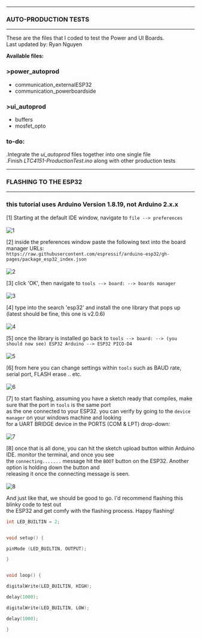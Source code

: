 ***
### AUTO-PRODUCTION TESTS
***
These are the files that I coded to test the Power and UI Boards.<br>
Last updated by: Ryan Nguyen

**Available files:**

### >power_autoprod
- communication_externalESP32
- communication_powerboardside

### >ui_autoprod
- buffers
- mosfet_opto

### to-do:

.Integrate the *ui_autoprod* files together into one single file<br>
.Finish *LTC4151-ProductionTest.ino* along with other production tests

***
### FLASHING TO THE ESP32
***
### this tutorial uses Arduino Version 1.8.19, not Arduino 2.x.x ###

[1] Starting at the default IDE window, navigate to ``file --> preferences``<br>
<br>
![1](https://github.com/UBC-Thunderbots/elec-production-automation/assets/97413336/2b2abd5e-909f-4e34-9299-8577147b2ccb) <br>

[2] inside the preferences window paste the following text into the board manager URLs:<br>
```https://raw.githubusercontent.com/espressif/arduino-esp32/gh-pages/package_esp32_index.json```<br>
<br>
![2](https://github.com/UBC-Thunderbots/elec-production-automation/assets/97413336/6747bdb5-1996-48eb-99d6-85c13eee5f79) <br>

[3] click 'OK', then navigate to ```tools --> board: --> boards manager```<br>
<br>
![3](https://github.com/UBC-Thunderbots/elec-production-automation/assets/97413336/de8411a3-f684-492b-ab11-0b6d4cccf620) <br>

[4] type into the search 'esp32' and install the one library that pops up (latest should be fine, this one is v2.0.6)<br>
<br>
![4](https://github.com/UBC-Thunderbots/elec-production-automation/assets/97413336/5988ef6a-6e6e-405d-9cc9-596dc63ecc65) <br>

[5] once the library is installed go back to ```tools --> board: --> (you should now see) ESP32 Arduino --> ESP32 PICO-D4```<br>
<br>
![5](https://github.com/UBC-Thunderbots/elec-production-automation/assets/97413336/60d4de51-0552-4122-8080-a3ebb25d7016) <br>

[6] from here you can change settings within ```tools``` such as BAUD rate, serial port, FLASH erase .. etc.<br>
<br>
![6](https://github.com/UBC-Thunderbots/elec-production-automation/assets/97413336/381fcbbb-9572-4308-82bc-c4bec46640b3) <br>

[7] to start flashing, assuming you have a sketch ready that compiles, make sure that the port in ```tools``` is the same port  
    as the one connected to your ESP32. you can verify by going to the ```device manager``` on your windows machine and looking  
    for a UART BRIDGE device in the PORTS (COM & LPT) drop-down:<br>
<br>
![7](https://github.com/UBC-Thunderbots/elec-production-automation/assets/97413336/9f14a0d3-debe-4046-a4f1-3a31d2ab5b8e) <br>

[8] once that is all done, you can hit the sketch upload button within Arduino IDE. monitor the terminal, and once you see  
    the ```connecting.......``` message hit the ```BOOT``` button on the ESP32. Another option is holding down the button and  
    releasing it once the connecting message is seen.<br>
<br>
![8](https://github.com/UBC-Thunderbots/elec-production-automation/assets/97413336/d2f9acc9-da3d-4b1d-9f1d-22dcb14aecd4) <br>

And just like that, we should be good to go. I'd recommend flashing this blinky code to test out  
the ESP32 and get comfy with the flashing process. Happy flashing!<br>

```C
int LED_BUILTIN = 2;


void setup() {

pinMode (LED_BUILTIN, OUTPUT);

}


void loop() {

digitalWrite(LED_BUILTIN, HIGH);

delay(1000);

digitalWrite(LED_BUILTIN, LOW);

delay(1000);

}
```
